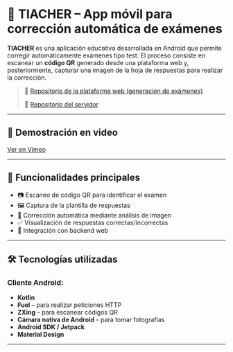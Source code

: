 # 📱 TIACHER – App móvil para corrección automática de exámenes

**TIACHER** es una aplicación educativa desarrollada en Android que permite corregir automáticamente exámenes tipo test. El proceso consiste en escanear un **código QR** generado desde una plataforma web y, posteriormente, capturar una imagen de la hoja de respuestas para realizar la corrección.

> 🔗 [Repositorio de la plataforma web (generación de exámenes)](https://github.com/Anibal98-GH/TIACHERWebV0)
> 
> 🔗 [Repositorio del servidor](https://github.com/Anibal98-GH/TIACHERServer)

---

## 🎥 Demostración en video

[Ver en Vimeo](https://vimeo.com/1085301579/eb3d18defa)

---

## 🧠 Funcionalidades principales

- 📷 Escaneo de código QR para identificar el examen
- 🖼 Captura de la plantilla de respuestas
- 🧠 Corrección automática mediante análisis de imagen
- ✅ Visualización de respuestas correctas/incorrectas
- 🔗 Integración con backend web

---

## 🛠 Tecnologías utilizadas

### Cliente Android:
- **Kotlin**
- **Fuel** – para realizar peticiones HTTP
- **ZXing** – para escanear códigos QR
- **Cámara nativa de Android** – para tomar fotografías
- **Android SDK / Jetpack**
- **Material Design**

---
